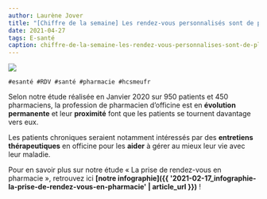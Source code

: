 ```yaml
---
author: Laurène Jover
title: "[Chiffre de la semaine] Les rendez-vous personnalisés sont de plus en plus présents en pharmacie."
date: 2021-04-27
tags: E-santé
caption: chiffre-de-la-semaine-les-rendez-vous-personnalises-sont-de-plus-en-plus-presente-en-pharmacie.webp
---
```


![](/2021-04-27_chiffre-de-la-semaine-les-rendez-vous-personnalises-sont-de-plus-en-plus-presente-en-pharmacie/chiffre-de-la-semaine-wordpress-kozea-group-770x578px3.png)

    #esanté #RDV #santé #pharmacie #hcsmeufr

Selon notre étude réalisée en Janvier 2020 sur 950 patients et 450 pharmaciens, la profession de pharmacien d’officine est en
**évolution permanente**
et leur
**proximité**
font que les patients se tournent davantage vers eux.

Les patients chroniques seraient notamment intéressés par des
**entretiens thérapeutiques**
en officine pour les
**aider** à gérer au mieux leur vie avec leur maladie.

Pour en savoir plus sur notre étude « La prise de rendez-vous en pharmacie », retrouvez ici
**[notre infographie]({{ '2021-02-17_infographie-la-prise-de-rendez-vous-en-pharmacie' | article_url }})**
!
